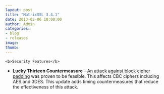 ```yaml
---
layout: post
title: "MatrixSSL 3.4.1"
date: 2013-02-06 10:00:00
author: Admin
categories:
- blog
- releases
image:
thumb:
---
```

	<b>Security Features</b>
<ul>
<li><b>Lucky Thirteen Countermeasure</b> - <a href="http://www.isg.rhul.ac.uk/tls/" target=_new>An attack against block cipher padding</a> was proven to be feasible. This affects CBC ciphers including AES and 3DES. This update adds timing countermeasures that reduce the effectiveness of this attack. 
</li>
</ul>
<br/>
